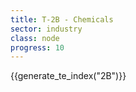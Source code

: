 ```yaml
---
title: T-2B - Chemicals
sector: industry
class: node
progress: 10
---
```


{{generate_te_index("2B")}}





